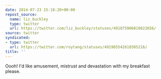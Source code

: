 ```yaml
---
date: 2014-07-23 15:18:20+00:00
repost_source:
  name: liz_buckley
  type: twitter
  url: https://twitter.com/liz_buckley/statuses/491875906810822656/
source: twitter
syndicated:
- type: twitter
  url: https://twitter.com/roytang/statuses/491965542618505216/
title: ''
---
```


Oooh! I'd like amusement, mistrust and devastation with my breakfast please.